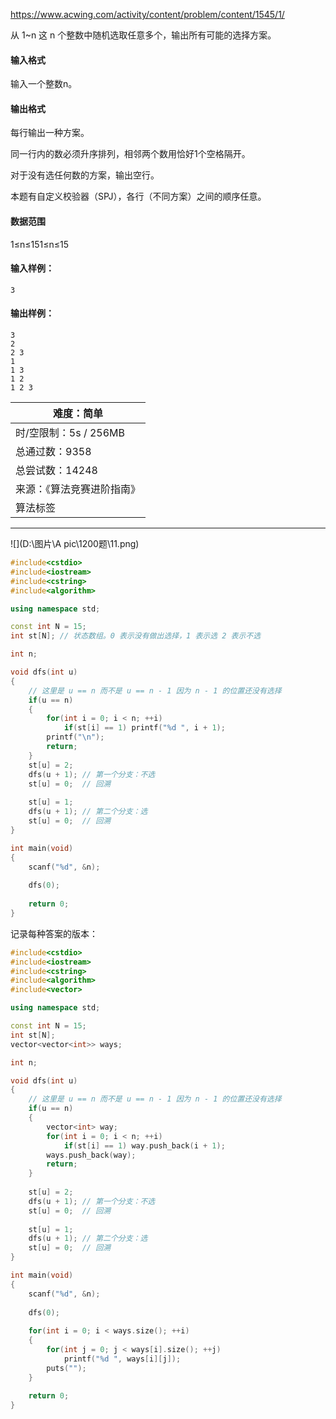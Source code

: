 https://www.acwing.com/activity/content/problem/content/1545/1/

从 1~n 这 n 个整数中随机选取任意多个，输出所有可能的选择方案。

#### 输入格式

输入一个整数n。

#### 输出格式

每行输出一种方案。

同一行内的数必须升序排列，相邻两个数用恰好1个空格隔开。

对于没有选任何数的方案，输出空行。

本题有自定义校验器（SPJ），各行（不同方案）之间的顺序任意。

#### 数据范围

1≤n≤151≤n≤15

#### 输入样例：

```
3
```

#### 输出样例：

```
3
2
2 3
1
1 3
1 2
1 2 3
```

| 难度：**简单**             |
| -------------------------- |
| 时/空限制：5s / 256MB      |
| 总通过数：9358             |
| 总尝试数：14248            |
| 来源：《算法竞赛进阶指南》 |
| 算法标签                   |

------

![](D:\图片\A pic\1200题\11.png)

```cpp
#include<cstdio>
#include<iostream>
#include<cstring>
#include<algorithm>

using namespace std;

const int N = 15;
int st[N]; // 状态数组。0 表示没有做出选择，1 表示选 2 表示不选

int n;

void dfs(int u)
{
    // 这里是 u == n 而不是 u == n - 1 因为 n - 1 的位置还没有选择
    if(u == n)
    {
        for(int i = 0; i < n; ++i)
            if(st[i] == 1) printf("%d ", i + 1);
        printf("\n");
        return;
    }
    st[u] = 2;
    dfs(u + 1); // 第一个分支：不选
    st[u] = 0;  // 回溯
    
    st[u] = 1;  
    dfs(u + 1); // 第二个分支：选
    st[u] = 0;  // 回溯
}

int main(void)
{
    scanf("%d", &n);
    
    dfs(0);
    
    return 0;
}
```



记录每种答案的版本：

```cpp
#include<cstdio>
#include<iostream>
#include<cstring>
#include<algorithm>
#include<vector>

using namespace std;

const int N = 15;
int st[N];
vector<vector<int>> ways;

int n;

void dfs(int u)
{
    // 这里是 u == n 而不是 u == n - 1 因为 n - 1 的位置还没有选择
    if(u == n)
    {
        vector<int> way;
        for(int i = 0; i < n; ++i)
            if(st[i] == 1) way.push_back(i + 1);
        ways.push_back(way);
        return;
    }
    
    st[u] = 2;
    dfs(u + 1); // 第一个分支：不选
    st[u] = 0;  // 回溯
    
    st[u] = 1;  
    dfs(u + 1); // 第二个分支：选
    st[u] = 0;  // 回溯
}

int main(void)
{
    scanf("%d", &n);
    
    dfs(0);
    
    for(int i = 0; i < ways.size(); ++i)
    {
        for(int j = 0; j < ways[i].size(); ++j)
            printf("%d ", ways[i][j]);
        puts("");
    }
    
    return 0;
}
```



